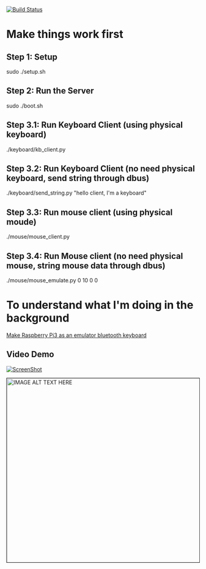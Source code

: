 [![Build Status](https://travis-ci.com/quangthanh010290/keyboard_mouse_emulate_on_raspberry.svg?branch=master)](https://travis-ci.com/quangthanh010290/keyboard_mouse_emulate_on_raspberry)

# Make things work first 

## Step 1: Setup 

 sudo ./setup.sh
 
## Step 2: Run the Server

sudo ./boot.sh

## Step 3.1: Run Keyboard Client (using physical keyboard)

./keyboard/kb_client.py

## Step 3.2: Run Keyboard Client (no need physical keyboard, send string through dbus)

./keyboard/send_string.py "hello client, I'm a keyboard"

## Step 3.3: Run mouse client (using physical moude)

./mouse/mouse_client.py

## Step 3.4: Run Mouse client (no need physical mouse, string mouse data through dbus)

./mouse/mouse_emulate.py 0 10 0 0

# To understand what I'm doing in the background 
[Make Raspberry Pi3 as an emulator bluetooth keyboard](https://thanhle.me/make-raspberry-pi3-as-an-emulator-bluetooth-keyboard/)

## Video Demo

 [![ScreenShot](https://i0.wp.com/thanhle.me/wp-content/uploads/2020/02/bluetooth_mouse_emulate_on_ra%CC%81pberry.jpg)](https://www.youtube.com/watch?v=fFpIvjS4AXs)
 
 <a href="http://www.youtube.com/watch?feature=player_embedded&v=fFpIvjS4AXs" target="_blank"><img src="http://img.youtube.com/vi/fFpIvjS4AXs/0.jpg" alt="IMAGE ALT TEXT HERE" width="640" height="480" border="1" /></a>
